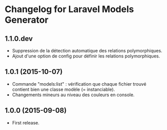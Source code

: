 # Changelog for Laravel Models Generator

## 1.1.0.dev

- Suppression de la détection automatique des relations polymorphiques.
- Ajout d'une option de config pour définir les relations polymorphiques.

## 1.0.1 (2015-10-07)

- Commande "models:list" : vérification que chaque fichier trouvé contient bien une classe modèle (= instanciable).
- Changements mineurs au niveau des couleurs en console.

## 1.0.0 (2015-09-08)

- First release.
